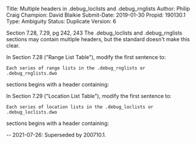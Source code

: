 Title:       Multiple headers in .debug_loclists and .debug_rnglists
Author:      Philip Craig
Champion:    David Blaikie
Submit-Date: 2019-01-30
Propid:      190130.1
Type:        Ambiguity
Status:      Duplicate
Version:     6

Section 7.28, 7.29, pg 242, 243
The .debug_loclists and .debug_rnglists sections may contain multiple headers, 
but the standard doesn't make this clear.

In Section 7.28 ("Range List Table"), modify the first sentence to:

    Each series of range lists in the .debug_rnglists or .debug_rnglists.dwo 
sections begins with a header containing:


In Section 7.29 ("Location List Table"), modify the first sentence to:

    Each series of location lists in the .debug_loclists or .debug_loclists.dwo 
sections begins with a header containing:

--
2021-07-26:  Superseded by 200710.1.

